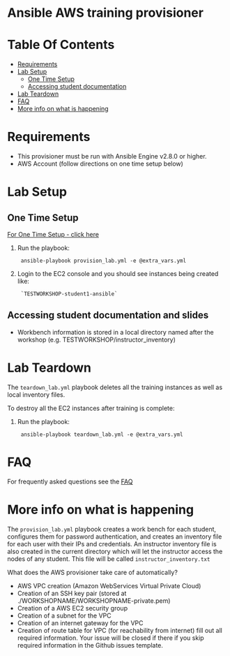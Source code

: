 # Ansible AWS training provisioner

# Table Of Contents
- [Requirements](#requirements)
- [Lab Setup](#lab-setup)
  - [One Time Setup](#one-time-setup)
  - [Accessing student documentation](#Accessing-student-documentation-and-slides)
- [Lab Teardown](#aws-teardown)
- [FAQ](../docs/faq.md)
- [More info on what is happening](#more-info-on-what-is-happening)

# Requirements
- This provisioner must be run with Ansible Engine v2.8.0 or higher.
- AWS Account (follow directions on one time setup below)

# Lab Setup

## One Time Setup
[For One Time Setup - click here](../docs/setup.md)

1. Run the playbook:

        ansible-playbook provision_lab.yml -e @extra_vars.yml

2. Login to the EC2 console and you should see instances being created like:

        `TESTWORKSHOP-student1-ansible`

## Accessing student documentation and slides

  - Workbench information is stored in a local directory named after the workshop (e.g. TESTWORKSHOP/instructor_inventory)

# Lab Teardown

The `teardown_lab.yml` playbook deletes all the training instances as well as local inventory files.

To destroy all the EC2 instances after training is complete:

1. Run the playbook:

        ansible-playbook teardown_lab.yml -e @extra_vars.yml

# FAQ

For frequently asked questions see the [FAQ](../docs/faq.md)

# More info on what is happening

The `provision_lab.yml` playbook creates a work bench for each student, configures them for password authentication, and creates an inventory file for each user with their IPs and credentials. An instructor inventory file is also created in the current directory which will let the instructor access the nodes of any student.  This file will be called `instructor_inventory.txt`

What does the AWS provisioner take care of automatically?
- AWS VPC creation (Amazon WebServices Virtual Private Cloud)
- Creation of an SSH key pair (stored at ./WORKSHOPNAME/WORKSHOPNAME-private.pem)
- Creation of a AWS EC2 security group
- Creation of a subnet for the VPC
- Creation of an internet gateway for the VPC
- Creation of route table for VPC (for reachability from internet)
fill out all required information.  Your issue will be closed if there if you skip required information in the Github issues template.
